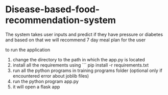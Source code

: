 # Disease-based-food-recommendation-system


The system takes user inputs and predict if they have pressure or diabetes and based on that we will recommend 7 day meal plan for the user 


to run the application
1. change the directory to the path in which the app.py is located
2. install all the requirements       using
                                   ```
pip install -r requirements.txt
3. run all the python programs in training programs folder (optional only if encountered error about joblib files)
4. run the python program app.py
5. it will open a flask app
